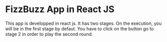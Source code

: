 # FizzBuzz App in React JS

This app is developped in react js. It has two stages. On the execution, you will be in the first stage by defaut.
You have to click on the button go to stage 2 in order to play the second round.
